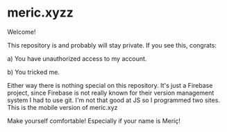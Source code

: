 # meric.xyzz
 
Welcome!

This repository is and probably will stay private. If you see this, congrats:

 a) You have unauthorized access to my account.
 
 b) You tricked me.
 
Either way there is nothing special on this repository. It's just a Firebase project,
since Firebase is not really known for their version management system I had to use git.
I'm not that good at JS so I programmed two sites. This is the mobile version of meric.xyz

Make yourself comfortable! Especially if your name is Meriç!
